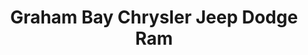 ---
title: "Graham Bay Chrysler Jeep Dodge Ram"
url: /coos-bay/graham-bay-chrysler-jeep-dodge-ram/
shop: car
---